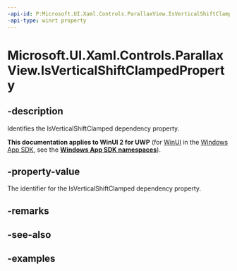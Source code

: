 ```yaml
---
-api-id: P:Microsoft.UI.Xaml.Controls.ParallaxView.IsVerticalShiftClampedProperty
-api-type: winrt property
---
```

<!-- Property syntax.
public DependencyProperty IsVerticalShiftClampedProperty { get; }
-->

# Microsoft.UI.Xaml.Controls.ParallaxView.IsVerticalShiftClampedProperty


## -description

Identifies the IsVerticalShiftClamped dependency property.


**This documentation applies to WinUI 2 for UWP** (for [WinUI](/windows/apps/winui/winui3/) in the [Windows App SDK](/windows/apps/windows-app-sdk/), see the **[Windows App SDK namespaces](/windows/windows-app-sdk/api/winrt/)**).

## -property-value

The identifier for the IsVerticalShiftClamped dependency property.


## -remarks


## -see-also


## -examples



